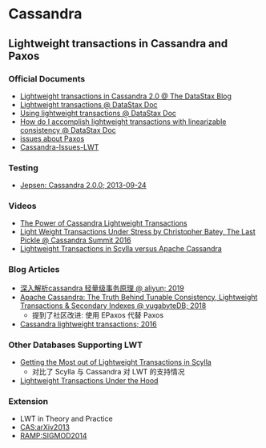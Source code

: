 # Cassandra

## Lightweight transactions in Cassandra and Paxos
### Official Documents
- [Lightweight transactions in Cassandra 2.0 @ The DataStax Blog](https://www.datastax.com/blog/lightweight-transactions-cassandra-20)
- [Lightweight transactions @ DataStax Doc](https://docs.datastax.com/en/cassandra-oss/2.1/cassandra/dml/dml_ltwt_transaction_c.html#:~:text=Cassandra%20implements%20lightweight%20transactions%20by%20extending%20the%20Paxos,for%20a%20master%20database%20or%20%20two-phase%20commit.)
- [Using lightweight transactions @ DataStax Doc](https://docs.datastax.com/en/cql-oss/3.3/cql/cql_using/useInsertLWT.html)
- [How do I accomplish lightweight transactions with linearizable consistency @ DataStax Doc](https://docs.datastax.com/en/cassandra-oss/3.0/cassandra/dml/dmlLtwtTransactions.html)
- [issues about Paxos](https://issues.apache.org/jira/browse/CASSANDRA-5830?jql=text%20~%20%22paxos%22)
- [Cassandra-Issues-LWT](https://issues.apache.org/jira/browse/CASSANDRA-16784?jql=project%20%3D%20CASSANDRA%20AND%20component%20%3D%20%22Feature%2FLightweight%20Transactions%22)
### Testing
- [Jepsen: Cassandra 2.0.0; 2013-09-24](https://aphyr.com/posts/294-call-me-maybe-cassandra)
### Videos
- [The Power of Cassandra Lightweight Transactions](https://youtu.be/KQZKIxRoreE)
- [Light Weight Transactions Under Stress by Christopher Batey, The Last Pickle @ Cassandra Summit 2016](https://youtu.be/wcxQM3ZN20c)
- [Lightweight Transactions in Scylla versus Apache Cassandra](https://youtu.be/IaJIsMApvN0)
### Blog Articles
- [深入解析cassandra 轻量级事务原理 @ aliyun; 2019](https://developer.aliyun.com/article/714656)
- [Apache Cassandra: The Truth Behind Tunable Consistency, Lightweight Transactions & Secondary Indexes @ yugabyteDB; 2018](https://blog.yugabyte.com/apache-cassandra-lightweight-transactions-secondary-indexes-tunable-consistency/)
  - 提到了社区改进: 使用 EPaxos 代替 Paxos
- [Cassandra lightweight transactions; 2016](http://www.beyondthelines.net/databases/cassandra-lightweight-transactions/)
### Other Databases Supporting LWT
- [Getting the Most out of Lightweight Transactions in Scylla](https://www.scylladb.com/2020/07/15/getting-the-most-out-of-lightweight-transactions-in-scylla/)
  - 对比了 Scylla 与 Cassandra 对 LWT 的支持情况
- [Lightweight Transactions Under the Hood](https://university.scylladb.com/courses/data-modeling/lessons/lightweight-transactions/topic/lightweight-transactions-under-the-hood/)

### Extension
- LWT in Theory and Practice
- [CAS:arXiv2013](refs/arXiv2013%201309.2772%20A%20Practical%20Distributed%20Universal%20Construction%20with%20Unknown%20Participants.pdf)
- [RAMP:SIGMOD2014](refs/SIGMOD2014%20Scalable%20Atomic%20Visibility%20with%20RAMP%20Transactions.pdf)